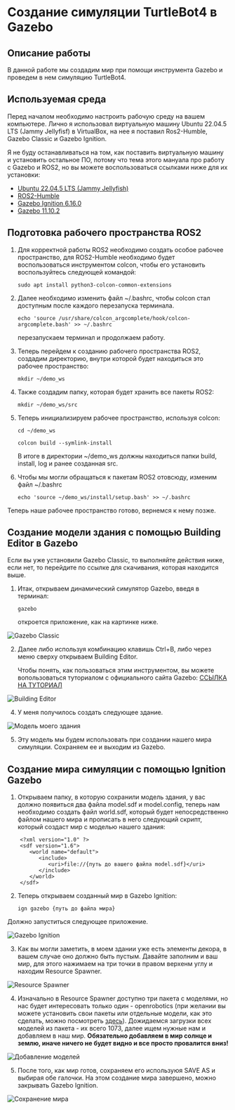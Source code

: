 # Создание симуляции TurtleBot4 в Gazebo

## Описание работы

В данной работе мы создадим мир при помощи инструмента Gazebo и проведем в нем симуляцию TurtleBot4.

## Используемая среда

Перед началом необходимо настроить рабочую среду на вашем компьютере. Лично я использовал виртуальную машину Ubuntu 22.04.5 LTS (Jammy Jellyfisf) в VirtualBox, на нее я поставил Ros2-Humble, Gazebo Classic и Gazebo Ignition. 

Я не буду останавливаться на том, как поставить виртуальную машину и установить остальное ПО, потому что тема этого мануала про работу с Gazebo и ROS2, но вы можете воспользоваться ссылками ниже для их установки:

* [Ubuntu 22.04.5 LTS (Jammy Jellyfish)](https://releases.ubuntu.com/jammy/)
* [ROS2-Humble](https://docs.ros.org/en/humble/Installation/Ubuntu-Install-Debs.html)
* [Gazebo Ignition 6.16.0](https://gazebosim.org/api/gazebo/6/install.html)
* [Gazebo 11.10.2](https://classic.gazebosim.org/download)

## Подготовка рабочего пространства ROS2

1. Для корректной работы ROS2 необходимо создать особое рабочее пространство, для ROS2-Humble необходимо будет воспользоваться инструментом colcon,
   чтобы его установить воспользуйтесь следующей командой:
   
   `sudo apt install python3-colcon-common-extensions`

2. Далее необходимо изменить файл ~/.bashrc, чтобы colcon стал доступным после каждого перезапуска терминала.

   `echo 'source /usr/share/colcon_argcomplete/hook/colcon-argcomplete.bash' >> ~/.bashrc`

   перезапускаем терминал и продолжаем работу.

4. Теперь перейдем к созданию рабочего пространства ROS2, создадим директорию, внутри которой будет находиться это рабочее пространство:
   
   `mkdir ~/demo_ws`

5. Также создадим папку, которая будет хранить все пакеты ROS2:

   `mkdir ~/demo_ws/src`

6. Теперь инициализируем рабочее пространство, используя colcon:

   `cd ~/demo_ws`
   
   `colcon build --symlink-install`

   В итоге в директории ~/demo_ws должны находиться папки build, install, log и ранее созданная src.

7. Чтобы мы могли обращаться к пакетам ROS2 отовсюду, изменим файл ~/.bashrc

   `echo 'source ~/demo_ws/install/setup.bash' >> ~/.bashrc`

Теперь наше рабочее пространство готово, вернемся к нему позже.

## Создание модели здания с помощью Building Editor в Gazebo

Если вы уже установили Gazebo Classic, то выполняйте действия ниже, если нет, то перейдите по ссылке для скачивания, которая находится выше.

1. Итак, открываем динамический симулятор Gazebo, введя в терминал:

   `gazebo`

   откроется приложение, как на картинке ниже.

![Gazebo Classic](./images/1.png)

2. Далее либо используя комбинацию клавишь Ctrl+B, либо через меню сверху открываем Building Editor.
   
   Чтобы понять, как пользоваться этим инструментом, вы можете вопользоваться туториалом с официального сайта Gazebo:
   [ССЫЛКА НА ТУТОРИАЛ](https://classic.gazebosim.org/tutorials?tut=building_editor)
   
![Building Editor](./images/2.png)

4. У меня получилось создать следующее здание.

![Модель моего здания](./images/3.png)

5. Эту модель мы будем использовать при создании нашего мира симуляции. Сохраняем ее и выходим из Gazebo.

## Создание мира симуляции с помощью Ignition Gazebo

1. Открываем папку, в которую сохранили модель здания, у вас должно появиться два файла model.sdf и model.config, теперь нам необходимо создать файл world.sdf, который будет непосредственно файлом нашего мира и прописать в него следующий скрипт, который создаст мир с моделью нашего здания:
   
```
    <?xml version="1.0" ?>
    <sdf version="1.6">
       <world name="default">
          <include>
             <uri>file://{путь до вашего файла model.sdf}</uri>
          </include>
       </world>
    </sdf>
```

2. Теперь открываем созданный мир в Gazebo Ignition:

   `ign gazebo {путь до файла мира}`

Должно запуститься следующее приложение.

![Gazebo Ignition](./images/4.png)

3. Как вы могли заметить, в моем здании уже есть элементы декора, в вашем случае оно должно быть пустым. Давайте заполним и ваш мир, для этого нажимаем на три точки в правом верхенм углу и находим Resource Spawner.

![Resource Spawner](./images/5.png)

4. Изначально в Resource Spawner доступно три пакета с моделями, но нас будет интересовать только один - openrobotics (при желании вы можете установить свои пакеты или отдельные модели, как это сделать, можно посмотреть [здесь](https://gazebosim.org/docs/latest/fuel_insert/)). Дожидаемся загрузки всех моделей из пакета - их всего 1073, далее ищем нужные нам и добавляем в наш мир. **Обязательно добавляем в мир солнце и землю, иначе ничего не будет видно и все просто провалится вниз!**

![Добавление моделей](./images/6.png)

5. После того, как мир готов, сохраняем его используюя SAVE AS и выбирая обе галочки. На этом создание мира завершено, можно закрывать Gazebo Ignition.

![Сохранение мира](./images/7.png)

